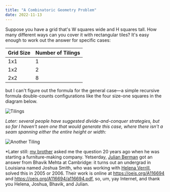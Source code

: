 ```yaml
---
title: "A Combinatoric Geometry Problem"
date: 2022-11-13
---
```


Suppose you have a grid that's W squares wide and H squares tall.
How many different ways can you cover it with rectangular tiles?
It's easy enough to work out the answer for specific cases:

| Grid Size | Number of Tilings |
| --------- | ----------------- |
| 1x1       | 1                 |
| 1x2       | 2                 |
| 2x2       | 8                 |

but I can't figure out the formula for the general case—a simple recursive formula
double-counts configurations like the four size-one squares in the diagram below.

<img src="@root/files/2022/combinatorics.svg" alt="Tilings" class="centered">

*Later: several people have suggested divide-and-conquer strategies,
but so far I haven't seen one that would generate this case,
where there isn't a seam spanning either the entire height or width:*

<img src="@root/files/2022/combinatorics-2.svg" alt="Another Tiling" class="centered">

*Later still: [my brother](@root/2018/03/20/goodbye-jeff/)
asked me the question 20 years ago when he was starting a furniture-making company.
Yetserday,
[Julian Berman](https://github.com/Julian) got an answer from Bhavik Mehta at Cambridge:
it turns out an undergrad in Louisiana named Joshua Smith,
who was working with [Helena Verrill](https://warwick.ac.uk/fac/sci/maths/people/staff/helena_verrill/),
solved this in 2005 or 2006.
Their work is online at <https://oeis.org/A116694> and <https://oeis.org/A116694/a116694.pdf>,
so,
um,
yay Internet,
and thank you Helena, Joshua, Bhavik, and Julian.
